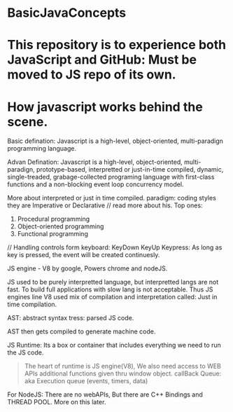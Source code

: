 # BasicJavaConcepts
This repository is to experience both JavaScript and GitHub: Must be moved to JS repo of its own.
=====================================================================================

# How javascript works behind the scene.

Basic defination: Javascript is a high-level, object-oriented, multi-paradign programming language.

Advan Defination: Javascript is a high-level, object-oriented, multi-paradign, prototype-based, interpretted or just-in-time compiled, dynamic, single-treaded, grabage-collected programing language with first-class functions and a non-blocking event loop concurrency model.

More about interpreted or just in time compiled.
paradigm: coding styles
they are Imperative or Declarative // read more about his.
Top ones:
1. Procedural programming
2. Object-oriented programming
3. Functional programming


// Handling controls form keyboard:
KeyDown
KeyUp
Keypress: As long as key is pressed, the event will be created continuesly.

JS engine - V8 by google,
Powers chrome and nodeJS.

JS used to be purely interpretted language, but interpretted langs are not fast.
To build full applications with slow lang is not acceptable.
Thus JS engines line V8 used mix of compilation and interpretation called: Just in time compilation.

AST: abstract syntax tress: parsed JS code.

AST then gets compiled to generate machine code.

JS Runtime: Its a box or container that includes everything we need to run the JS code.
> The heart of runtime is JS engine(V8),
> We also need access to WEB APIs additional functions given thru window object.
> callBack Queue: aka Execution queue (events, timers, data)

For NodeJS: There are no webAPIs, But there are C++ Bindings and THREAD POOL. More on this later.



